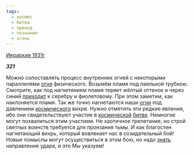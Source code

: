 ```yaml
---
tags:
  - космос
  - битва
  - приход
  - познание
  - огонь
---
```

[Иерархия 1931г](https://127.0.0.1:4002/agni/1931)

___321___

Можно сопоставлять процесс внутренних огней с некоторыми параллелями [огня](../../../tags/#огонь) физического. Возьмём пламя под паяльной трубкою. Смотрите, как под нагнетением пламя теряет жёлтый оттенок и через синий [приходит](../../../tags/#приход) к серебру и фиолетовому. При этом заметим, как наклоняется пламя. Так же точно нагнетаются наши [огни](../../../tags/#огонь) под давлением [космического](../../../tags/#космос) вихря. Нужно отметить эти редкие явления, ибо они свидетельствуют участие в [космической](../../../tags/#космос) [битве](../../../tags/#битва). Немногие могут похвалиться этим участием. Не хаотичное трепетание, но строй светлых воинств требуется для пронзания тьмы. И как благостен нагнетающий вихрь, который вовлекает нас в созидательный бой! Новые помыслы могут осуществиться в этом бою, но надо [знать](../../../tags/#познание) направление удара, и это Мы указуем!   

